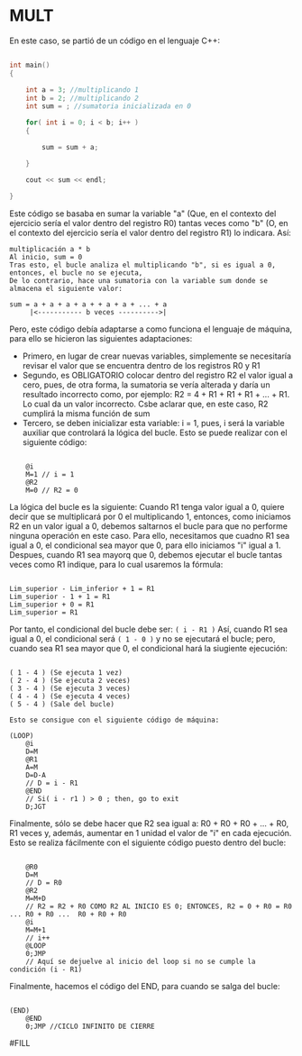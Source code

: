# MULT
En este caso, se partió de un código en el lenguaje C++:
```C++

int main()
{

    int a = 3; //multiplicando 1
    int b = 2; //multiplicando 2
    int sum = ; //sumatoria inicializada en 0

    for( int i = 0; i < b; i++ )
    {

        sum = sum + a;

    }

    cout << sum << endl;

}
```
Este código se basaba en sumar la variable "a" (Que, en el contexto del ejercicio sería el valor dentro del registro R0) tantas veces como "b" (O, en el contexto del ejercicio sería el valor dentro del registro R1) lo indicara. Así:

```
multiplicación a * b 
Al inicio, sum = 0 
Tras esto, el bucle analiza el multiplicando "b", si es igual a 0, entonces, el bucle no se ejecuta, 
De lo contrario, hace una sumatoria con la variable sum donde se almacena el siguiente valor: 

sum = a + a + a + a + + a + a + ... + a 
     |<----------- b veces ---------->|
```


Pero, este código debía adaptarse a como funciona el lenguaje de máquina, para ello se hicieron las siguientes adaptaciones:

- Primero, en lugar de crear nuevas variables, simplemente se necesitaría revisar el valor que se encuentra dentro de los registros R0 y R1
- Segundo, es OBLIGATORIO colocar dentro del registro R2 el valor igual a cero, pues, de otra forma, la sumatoria se vería alterada y daría un resultado incorrecto como, por ejemplo: R2 = 4 + R1 + R1 + R1 + ... + R1. Lo cual da un valor incorrecto. Csbe aclarar que, en este caso, R2 cumplirá la misma función de sum
- Tercero, se deben inicializar esta variable: i = 1, pues, i será la variable auxiliar que controlará la lógica del bucle. Esto se puede realizar con el siguiente código:

```codigo de maquina

    @i
    M=1 // i = 1
    @R2
    M=0 // R2 = 0

```

La lógica del bucle es la siguiente:
Cuando R1 tenga valor igual a 0, quiere decir que se multiplicará por 0 el multiplicando 1, entonces, como iniciamos R2 en un valor igual a 0, debemos saltarnos el bucle para que no performe ninguna operación en este caso. Para ello, necesitamos que cuadno R1 sea igual a 0, el condicional sea mayor que 0, para ello iniciamos "i" igual a 1. Despues, cuando R1 sea mayorq que 0, debemos ejecutar el bucle tantas veces como R1 indique, para lo cual usaremos la fórmula: 

```pseudocodigo

Lim_superior - Lim_inferior + 1 = R1
Lim_superior - 1 + 1 = R1
Lim_superior + 0 = R1
Lim_superior = R1

```

Por tanto, el condicional del bucle debe ser: `( i - R1 )`
Así, cuando R1 sea igual a 0, el condicional será `( 1 - 0 )` y no se ejecutará el bucle; pero, cuando sea R1 sea mayor que 0, el condicional hará la siugiente ejecución:

```pseudocodigo

( 1 - 4 ) (Se ejecuta 1 vez)
( 2 - 4 ) (Se ejecuta 2 veces)
( 3 - 4 ) (Se ejecuta 3 veces)
( 4 - 4 ) (Se ejecuta 4 veces)
( 5 - 4 ) (Sale del bucle)

Esto se consigue con el siguiente código de máquina: 

(LOOP)
    @i
    D=M 
    @R1
    A=M 
    D=D-A  
    // D = i - R1
    @END  
    // Si( i - r1 ) > 0 ; then, go to exit
    D;JGT

```

Finalmente, sólo se debe hacer que R2 sea igual a: R0 + R0 + R0 + ... + R0, R1 veces y, además, aumentar en 1 unidad el valor de "i" en cada ejecución. Esto se realiza fácilmente con el siguiente código puesto dentro del bucle:

```codigo de maquina

    @R0
    D=M 
    // D = R0
    @R2
    M=M+D
    // R2 = R2 + R0 COMO R2 AL INICIO ES 0; ENTONCES, R2 = 0 + R0 = R0 ... R0 + R0 ...  R0 + R0 + R0
    @i
    M=M+1 
    // i++
    @LOOP
    0;JMP
    // Aquí se dejuelve al inicio del loop si no se cumple la condición (i - R1)

```

Finalmente, hacemos el código del END, para cuando se salga del bucle:

```codigo de maquina

(END)
    @END
    0;JMP //CICLO INFINITO DE CIERRE

```

#FILL